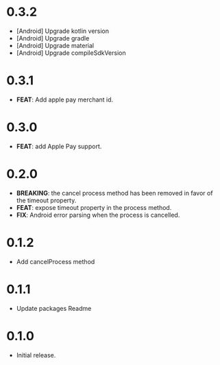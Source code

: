 # 0.3.2

 - [Android] Upgrade kotlin version
 - [Android] Upgrade gradle
 - [Android] Upgrade material
 - [Android] Upgrade compileSdkVersion

# 0.3.1

- **FEAT**: Add apple pay merchant id.

# 0.3.0

- **FEAT**: add Apple Pay support.

# 0.2.0

- **BREAKING**: the cancel process method has been removed in favor of the timeout property.
- **FEAT**: expose timeout property in the process method.
- **FIX**: Android error parsing when the process is cancelled.

# 0.1.2

- Add cancelProcess method

# 0.1.1

- Update packages Readme

# 0.1.0

- Initial release.
